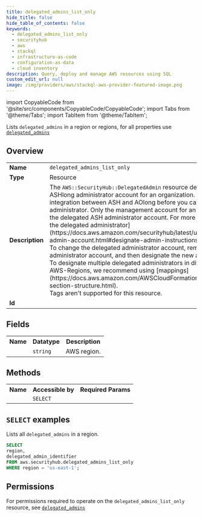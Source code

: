 ```yaml
---
title: delegated_admins_list_only
hide_title: false
hide_table_of_contents: false
keywords:
  - delegated_admins_list_only
  - securityhub
  - aws
  - stackql
  - infrastructure-as-code
  - configuration-as-data
  - cloud inventory
description: Query, deploy and manage AWS resources using SQL
custom_edit_url: null
image: /img/providers/aws/stackql-aws-provider-featured-image.png
---
```


import CopyableCode from '@site/src/components/CopyableCode/CopyableCode';
import Tabs from '@theme/Tabs';
import TabItem from '@theme/TabItem';

Lists <code>delegated_admins</code> in a region or regions, for all properties use <a href="/providers/aws/serviceName/delegated_admins/"><code>delegated_admins</code></a>

## Overview
<table><tbody>
<tr><td><b>Name</b></td><td><code>delegated_admins_list_only</code></td></tr>
<tr><td><b>Type</b></td><td>Resource</td></tr>
<tr><td><b>Description</b></td><td>The <code>AWS::SecurityHub::DelegatedAdmin</code> resource designates the delegated ASHlong administrator account for an organization. You must enable the integration between ASH and AOlong before you can designate a delegated ASH administrator. Only the management account for an organization can designate the delegated ASH administrator account. For more information, see &#91;Designating the delegated administrator&#93;(https://docs.aws.amazon.com/securityhub/latest/userguide/designate-orgs-admin-account.html#designate-admin-instructions) in the *User Guide*.<br />To change the delegated administrator account, remove the current delegated administrator account, and then designate the new account.<br />To designate multiple delegated administrators in different organizations and AWS-Regions, we recommend using &#91;mappings&#93;(https://docs.aws.amazon.com/AWSCloudFormation/latest/UserGuide/mappings-section-structure.html).<br />Tags aren't supported for this resource.</td></tr>
<tr><td><b>Id</b></td><td><CopyableCode code="aws.securityhub.delegated_admins_list_only" /></td></tr>
</tbody></table>

## Fields
<table><tbody><tr><th>Name</th><th>Datatype</th><th>Description</th></tr><tr><td><CopyableCode code="region" /></td><td><code>string</code></td><td>AWS region.</td></tr>
</tbody></table>

## Methods

<table><tbody>
  <tr>
    <th>Name</th>
    <th>Accessible by</th>
    <th>Required Params</th>
  </tr>
  <tr>
    <td><CopyableCode code="list_resources" /></td>
    <td><code>SELECT</code></td>
    <td><CopyableCode code="region" /></td>
  </tr>
</tbody></table>

## `SELECT` examples
Lists all <code>delegated_admins</code> in a region.
```sql
SELECT
region,
delegated_admin_identifier
FROM aws.securityhub.delegated_admins_list_only
WHERE region = 'us-east-1';
```


## Permissions

For permissions required to operate on the <code>delegated_admins_list_only</code> resource, see <a href="/providers/aws/securityhub/delegated_admins/#permissions"><code>delegated_admins</code></a>

